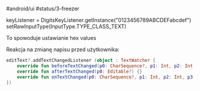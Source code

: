 #android/ui 
#status/3-freezer  

keyListener = DigitsKeyListener.getInstance("0123456789ABCDEFabcdef")  
setRawInputType(InputType.TYPE_CLASS_TEXT)

To spowoduje ustawianie hex values


Reakcja na zmianę napisu przed użytkownika:

```kotlin
editText?.addTextChangedListener (object : TextWatcher {  
    override fun beforeTextChanged(p0: CharSequence?, p1: Int, p2: Int, p3: Int) {}  
    override fun afterTextChanged(p0: Editable?) {}  
    override fun onTextChanged(p0: CharSequence?, p1: Int, p2: Int, p3: Int) {}  
})
```


